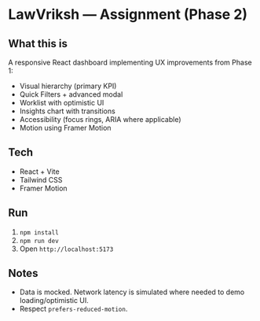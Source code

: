 # LawVriksh — Assignment (Phase 2)

## What this is
A responsive React dashboard implementing UX improvements from Phase 1:
- Visual hierarchy (primary KPI)
- Quick Filters + advanced modal
- Worklist with optimistic UI
- Insights chart with transitions
- Accessibility (focus rings, ARIA where applicable)
- Motion using Framer Motion

## Tech
- React + Vite
- Tailwind CSS
- Framer Motion

## Run
1. `npm install`
2. `npm run dev`
3. Open `http://localhost:5173`

## Notes
- Data is mocked. Network latency is simulated where needed to demo loading/optimistic UI.
- Respect `prefers-reduced-motion`.
